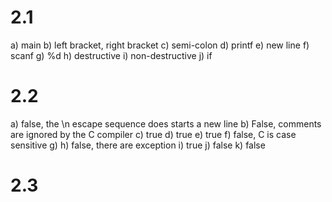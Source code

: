 # 2.1 
a) main
b) left bracket, right bracket
c) semi-colon
d) printf
e) new line
f) scanf
g) %d
h) destructive 
i) non-destructive
j) if 

# 2.2
a) false, the \n escape sequence does starts a new line
b) False, comments are ignored by the C compiler 
c) true
d) true
e) true 
f) false, C is case sensitive 
g) 
h) false, there are exception
i) true
j) false
k) false

# 2.3



